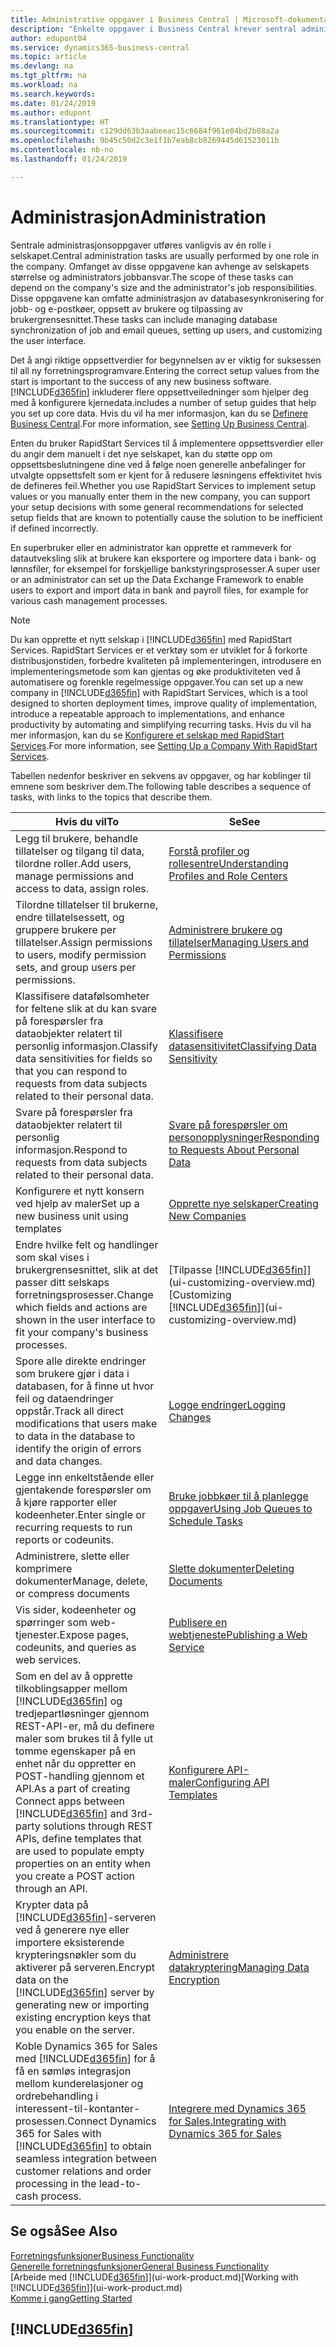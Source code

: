 ```yaml
---
title: Administrative oppgaver i Business Central | Microsoft-dokumentasjon
description: "Enkelte oppgaver i Business Central krever sentral administrasjon og oppsett. Se hva de er, og finn ut hva som må gjøres."
author: edupont04
ms.service: dynamics365-business-central
ms.topic: article
ms.devlang: na
ms.tgt_pltfrm: na
ms.workload: na
ms.search.keywords: 
ms.date: 01/24/2019
ms.author: edupont
ms.translationtype: HT
ms.sourcegitcommit: c129dd63b3aabeeac15c6684f961e04bd2b08a2a
ms.openlocfilehash: 9b45c50d2c3e1f1b7eab8cb8269445d61523011b
ms.contentlocale: nb-no
ms.lasthandoff: 01/24/2019

---
```

# <a name="administration"></a><span data-ttu-id="4975a-104">Administrasjon</span><span class="sxs-lookup"><span data-stu-id="4975a-104">Administration</span></span>
<span data-ttu-id="4975a-105">Sentrale administrasjonsoppgaver utføres vanligvis av én rolle i selskapet.</span><span class="sxs-lookup"><span data-stu-id="4975a-105">Central administration tasks are usually performed by one role in the company.</span></span> <span data-ttu-id="4975a-106">Omfanget av disse oppgavene kan avhenge av selskapets størrelse og administrators jobbansvar.</span><span class="sxs-lookup"><span data-stu-id="4975a-106">The scope of these tasks can depend on the company's size and the administrator's job responsibilities.</span></span> <span data-ttu-id="4975a-107">Disse oppgavene kan omfatte administrasjon av databasesynkronisering for jobb- og e-postkøer, oppsett av brukere og tilpassing av brukergrensesnittet.</span><span class="sxs-lookup"><span data-stu-id="4975a-107">These tasks can include managing database synchronization of job and email queues, setting up users, and customizing the user interface.</span></span>  

<span data-ttu-id="4975a-108">Det å angi riktige oppsettverdier for begynnelsen av er viktig for suksessen til all ny forretningsprogramvare.</span><span class="sxs-lookup"><span data-stu-id="4975a-108">Entering the correct setup values from the start is important to the success of any new business software.</span></span> [!INCLUDE[d365fin](includes/d365fin_md.md)] <span data-ttu-id="4975a-109">inkluderer flere oppsettveiledninger som hjelper deg med å konfigurere kjernedata.</span><span class="sxs-lookup"><span data-stu-id="4975a-109">includes a number of setup guides that help you set up core data.</span></span> <span data-ttu-id="4975a-110">Hvis du vil ha mer informasjon, kan du se [Definere Business Central](setup.md).</span><span class="sxs-lookup"><span data-stu-id="4975a-110">For more information, see [Setting Up Business Central](setup.md).</span></span>

<span data-ttu-id="4975a-111">Enten du bruker RapidStart Services til å implementere oppsettsverdier eller du angir dem manuelt i det nye selskapet, kan du støtte opp om oppsettsbeslutningene dine ved å følge noen generelle anbefalinger for utvalgte oppsettsfelt som er kjent for å redusere løsningens effektivitet hvis de defineres feil.</span><span class="sxs-lookup"><span data-stu-id="4975a-111">Whether you use RapidStart Services to implement setup values or you manually enter them in the new company, you can support your setup decisions with some general recommendations for selected setup fields that are known to potentially cause the solution to be inefficient if defined incorrectly.</span></span>  

<span data-ttu-id="4975a-112">En superbruker eller en administrator kan opprette et rammeverk for datautveksling slik at brukere kan eksportere og importere data i bank- og lønnsfiler, for eksempel for forskjellige bankstyringsprosesser.</span><span class="sxs-lookup"><span data-stu-id="4975a-112">A super user or an administrator can set up the Data Exchange Framework to enable users to export and import data in bank and payroll files, for example for various cash management processes.</span></span>

> [!NOTE]
> <span data-ttu-id="4975a-113">Du kan opprette et nytt selskap i [!INCLUDE[d365fin](includes/d365fin_md.md)] med RapidStart Services. RapidStart Services er et verktøy som er utviklet for å forkorte distribusjonstiden, forbedre kvaliteten på implementeringen, introdusere en implementeringsmetode som kan gjentas og øke produktiviteten ved å automatisere og forenkle regelmessige oppgaver.</span><span class="sxs-lookup"><span data-stu-id="4975a-113">You can set up a new company in [!INCLUDE[d365fin](includes/d365fin_md.md)] with RapidStart Services, which is a tool designed to shorten deployment times, improve quality of implementation, introduce a repeatable approach to implementations, and enhance productivity by automating and simplifying recurring tasks.</span></span> <span data-ttu-id="4975a-114">Hvis du vil ha mer informasjon, kan du se [Konfigurere et selskap med RapidStart Services](admin-set-up-a-company-with-rapidstart.md).</span><span class="sxs-lookup"><span data-stu-id="4975a-114">For more information, see [Setting Up a Company With RapidStart Services](admin-set-up-a-company-with-rapidstart.md).</span></span>

<span data-ttu-id="4975a-115">Tabellen nedenfor beskriver en sekvens av oppgaver, og har koblinger til emnene som beskriver dem.</span><span class="sxs-lookup"><span data-stu-id="4975a-115">The following table describes a sequence of tasks, with links to the topics that describe them.</span></span>   

|<span data-ttu-id="4975a-116">**Hvis du vil**</span><span class="sxs-lookup"><span data-stu-id="4975a-116">**To**</span></span>|<span data-ttu-id="4975a-117">**Se**</span><span class="sxs-lookup"><span data-stu-id="4975a-117">**See**</span></span>|  
|------------|-------------|  
|<span data-ttu-id="4975a-118">Legg til brukere, behandle tillatelser og tilgang til data, tilordne roller.</span><span class="sxs-lookup"><span data-stu-id="4975a-118">Add users, manage permissions and access to data, assign roles.</span></span>|[<span data-ttu-id="4975a-119">Forstå profiler og rollesentre</span><span class="sxs-lookup"><span data-stu-id="4975a-119">Understanding Profiles and Role Centers</span></span>](admin-users-profiles-roles.md)|  
|<span data-ttu-id="4975a-120">Tilordne tillatelser til brukerne, endre tillatelsessett, og gruppere brukere per tillatelser.</span><span class="sxs-lookup"><span data-stu-id="4975a-120">Assign permissions to users, modify permission sets, and group users per permissions.</span></span>|[<span data-ttu-id="4975a-121">Administrere brukere og tillatelser</span><span class="sxs-lookup"><span data-stu-id="4975a-121">Managing Users and Permissions</span></span>](ui-how-users-permissions.md)|
|<span data-ttu-id="4975a-122">Klassifisere datafølsomheter for feltene slik at du kan svare på forespørsler fra dataobjekter relatert til personlig informasjon.</span><span class="sxs-lookup"><span data-stu-id="4975a-122">Classify data sensitivities for fields so that you can respond to requests from data subjects related to their personal data.</span></span>|[<span data-ttu-id="4975a-123">Klassifisere datasensitivitet</span><span class="sxs-lookup"><span data-stu-id="4975a-123">Classifying Data Sensitivity</span></span>](admin-classifying-data-sensitivity.md)|
|<span data-ttu-id="4975a-124">Svare på forespørsler fra dataobjekter relatert til personlig informasjon.</span><span class="sxs-lookup"><span data-stu-id="4975a-124">Respond to requests from data subjects related to their personal data.</span></span>|[<span data-ttu-id="4975a-125">Svare på forespørsler om personopplysninger</span><span class="sxs-lookup"><span data-stu-id="4975a-125">Responding to Requests About Personal Data</span></span>](admin-responding-to-requests-about-personal-data.md)|
|<span data-ttu-id="4975a-126">Konfigurere et nytt konsern ved hjelp av maler</span><span class="sxs-lookup"><span data-stu-id="4975a-126">Set up a new business unit using templates</span></span>|[<span data-ttu-id="4975a-127">Opprette nye selskaper</span><span class="sxs-lookup"><span data-stu-id="4975a-127">Creating New Companies</span></span>](about-new-company.md)|
|<span data-ttu-id="4975a-128">Endre hvilke felt og handlinger som skal vises i brukergrensesnittet, slik at det passer ditt selskaps forretningsprosesser.</span><span class="sxs-lookup"><span data-stu-id="4975a-128">Change which fields and actions are shown in the user interface to fit your company's business processes.</span></span> |<span data-ttu-id="4975a-129">[Tilpasse [!INCLUDE[d365fin](includes/d365fin_md.md)]](ui-customizing-overview.md)</span><span class="sxs-lookup"><span data-stu-id="4975a-129">[Customizing [!INCLUDE[d365fin](includes/d365fin_md.md)]](ui-customizing-overview.md)</span></span> |
|<span data-ttu-id="4975a-130">Spore alle direkte endringer som brukere gjør i data i databasen, for å finne ut hvor feil og dataendringer oppstår.</span><span class="sxs-lookup"><span data-stu-id="4975a-130">Track all direct modifications that users make to data in the database to identify the origin of errors and data changes.</span></span>|[<span data-ttu-id="4975a-131">Logge endringer</span><span class="sxs-lookup"><span data-stu-id="4975a-131">Logging Changes</span></span>](across-log-changes.md)|  
|<span data-ttu-id="4975a-132">Legge inn enkeltstående eller gjentakende forespørsler om å kjøre rapporter eller kodeenheter.</span><span class="sxs-lookup"><span data-stu-id="4975a-132">Enter single or recurring requests to run reports or codeunits.</span></span>|[<span data-ttu-id="4975a-133">Bruke jobbkøer til å planlegge oppgaver</span><span class="sxs-lookup"><span data-stu-id="4975a-133">Using Job Queues to Schedule Tasks</span></span>](admin-job-queues-schedule-tasks.md)|  
|<span data-ttu-id="4975a-134">Administrere, slette eller komprimere dokumenter</span><span class="sxs-lookup"><span data-stu-id="4975a-134">Manage, delete, or compress documents</span></span>|[<span data-ttu-id="4975a-135">Slette dokumenter</span><span class="sxs-lookup"><span data-stu-id="4975a-135">Deleting Documents</span></span>](admin-manage-documents.md)|  
|<span data-ttu-id="4975a-136">Vis sider, kodeenheter og spørringer som web-tjenester.</span><span class="sxs-lookup"><span data-stu-id="4975a-136">Expose pages, codeunits, and queries as web services.</span></span>|[<span data-ttu-id="4975a-137">Publisere en webtjeneste</span><span class="sxs-lookup"><span data-stu-id="4975a-137">Publishing a Web Service</span></span>](across-how-publish-web-service.md)|
|<span data-ttu-id="4975a-138">Som en del av å opprette tilkoblingsapper mellom [!INCLUDE[d365fin](includes/d365fin_md.md)] og tredjepartløsninger gjennom REST-API-er, må du definere maler som brukes til å fylle ut tomme egenskaper på en enhet når du oppretter en POST-handling gjennom et API.</span><span class="sxs-lookup"><span data-stu-id="4975a-138">As a part of creating Connect apps between [!INCLUDE[d365fin](includes/d365fin_md.md)] and 3rd-party solutions through REST APIs, define templates that are used to populate empty properties on an entity when you create a POST action through an API.</span></span>|[<span data-ttu-id="4975a-139">Konfigurere API-maler</span><span class="sxs-lookup"><span data-stu-id="4975a-139">Configuring API Templates</span></span>](admin-configuring-api-template.md)|
|<span data-ttu-id="4975a-140">Krypter data på [!INCLUDE[d365fin](includes/d365fin_md.md)]-serveren ved å generere nye eller importere eksisterende krypteringsnøkler som du aktiverer på serveren.</span><span class="sxs-lookup"><span data-stu-id="4975a-140">Encrypt data on the [!INCLUDE[d365fin](includes/d365fin_md.md)] server by generating new or importing existing encryption keys that you enable on the server.</span></span>|[<span data-ttu-id="4975a-141">Administrere datakryptering</span><span class="sxs-lookup"><span data-stu-id="4975a-141">Managing Data Encryption</span></span>](admin-manage-data-encryption.md)|
|<span data-ttu-id="4975a-142">Koble Dynamics 365 for Sales med [!INCLUDE[d365fin](includes/d365fin_md.md)] for å få en sømløs integrasjon mellom kunderelasjoner og ordrebehandling i interessent-til-kontanter-prosessen.</span><span class="sxs-lookup"><span data-stu-id="4975a-142">Connect Dynamics 365 for Sales with [!INCLUDE[d365fin](includes/d365fin_md.md)] to obtain seamless integration between customer relations and order processing in the lead-to-cash process.</span></span>|[<span data-ttu-id="4975a-143">Integrere med Dynamics 365 for Sales.</span><span class="sxs-lookup"><span data-stu-id="4975a-143">Integrating with Dynamics 365 for Sales</span></span>](marketing-integrate-dynamicscrm.md)|

## <a name="see-also"></a><span data-ttu-id="4975a-144">Se også</span><span class="sxs-lookup"><span data-stu-id="4975a-144">See Also</span></span>
[<span data-ttu-id="4975a-145">Forretningsfunksjoner</span><span class="sxs-lookup"><span data-stu-id="4975a-145">Business Functionality</span></span>](across-business-functionality.md)  
[<span data-ttu-id="4975a-146">Generelle forretningsfunksjoner</span><span class="sxs-lookup"><span data-stu-id="4975a-146">General Business Functionality</span></span>](ui-across-business-areas.md)  
<span data-ttu-id="4975a-147">[Arbeide med [!INCLUDE[d365fin](includes/d365fin_md.md)]](ui-work-product.md)</span><span class="sxs-lookup"><span data-stu-id="4975a-147">[Working with [!INCLUDE[d365fin](includes/d365fin_md.md)]](ui-work-product.md)</span></span>  
[<span data-ttu-id="4975a-148">Komme i gang</span><span class="sxs-lookup"><span data-stu-id="4975a-148">Getting Started</span></span>](product-get-started.md)    

## [!INCLUDE[d365fin](includes/free_trial_md.md)]  

